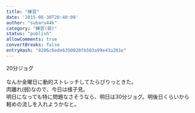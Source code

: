 ```yaml
---
title: "練習"
date: '2015-08-30T20:40:08'
author: "subaru44k"
category: "練習(弱)"
status: "publish"
allowComments: true
convertBreaks: false
entryHash: "8206c6ede6350020fb503a99e43a281e"
---
```

20分ジョグ<br>
<br>
なんか金曜日に動的ストレッチしてたらぴりっときた。<br>
肉離れ(弱)なので、今日は様子見。<br>
明日になっても特に問題なさそうなら、明日は30分ジョグ。明後日くらいから軽めの流しを入れようかなと。
